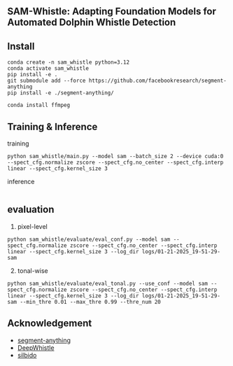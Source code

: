 ## SAM-Whistle: Adapting Foundation Models for Automated Dolphin Whistle Detection

## Install
```
conda create -n sam_whistle python=3.12
conda activate sam_whistle
pip install -e .
git submodule add --force https://github.com/facebookresearch/segment-anything
pip install -e ./segment-anything/
```
`conda install ffmpeg`


## Training & Inference
training
```shell
python sam_whistle/main.py --model sam --batch_size 2 --device cuda:0 --spect_cfg.normalize zscore --spect_cfg.no_center --spect_cfg.interp linear --spect_cfg.kernel_size 3
```
inference
```shell
```
## evaluation
1. pixel-level
```shell
python sam_whistle/evaluate/eval_conf.py --model sam --spect_cfg.normalize zscore --spect_cfg.no_center --spect_cfg.interp linear --spect_cfg.kernel_size 3 --log_dir logs/01-21-2025_19-51-29-sam
```
2. tonal-wise
```shell
python sam_whistle/evaluate/eval_tonal.py --use_conf --model sam --spect_cfg.normalize zscore --spect_cfg.no_center --spect_cfg.interp linear --spect_cfg.kernel_size 3 --log_dir logs/01-21-2025_19-51-29-sam --min_thre 0.01 --max_thre 0.99 --thre_num 20
```
## Acknowledgement
- [segment-anything](https://github.com/facebookresearch/segment-anything)
- [DeepWhistle](https://github.com/Paul-LiPu/DeepWhistle)
- [silbido](https://github.com/MarineBioAcousticsRC/silbido)